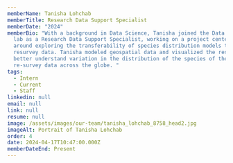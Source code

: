 ```yaml
---
memberName: Tanisha Lohchab
memberTitle: Research Data Support Specialist
memberDate: "2024"
memberBio: "With a background in Data Science, Tanisha joined the Data Diversity
  lab as a Research Data Support Specialist, working on a project centered
  around exploring the transferability of species distribution models to
  resurvey data. Tanisha modeled geospatial data and visualized the results to
  better understand variation in the distribution of the species of the
  re-survey data across the globe. "
tags:
  - Intern
  - Current
  - Staff
linkedin: null
email: null
link: null
resume: null
image: /assets/images/our-team/tanisha_lohchab_8758_head2.jpg
imageAlt: Portrait of Tanisha Lohchab
order: 4
date: 2024-04-17T10:47:00.000Z
memberDateEnd: Present
---
```

